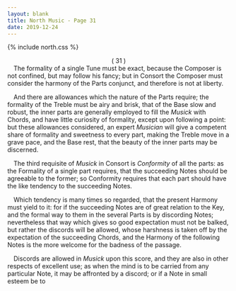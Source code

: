 ```yaml
---
layout: blank
title: North Music - Page 31
date: 2019-12-24 
---
```

{% include north.css %}
<center>( 31 )</center>
&emsp;The formality of a single Tune must be exact, because the Composer is not confined, but may follow his fancy; but in Consort the Composer must consider the harmony of the Parts conjunct, and therefore is not at liberty.

&emsp;And there are allowances which the nature of the Parts require; the formality of the Treble must be airy and brisk, that of the Base slow and robust, the inner parts are generally employed to fill the _Musick_ with Chords, and have little curiosity of formality, except upon following a point: but these allowances considered, an expert _Musician_ will give a competent share of formality and sweetness to every part, making the Treble move in a grave pace, and the Base rest, that the beauty of the inner parts may be discerned.

&emsp;The third requisite of _Musick_ in Consort is _Conformity_ of all the parts: as the Formality of a single part requires, that the succeeding Notes should be agreeable to the former; so Conformity requires that each part should have the like tendency to the succeeding Notes.

&emsp;Which tendency is many times so regarded, that the present Harmony must yield to it: for if the succeeding Notes are of great relation to the Key, and the formal way to them in the several Parts is by discording Notes; nevertheless that way which gives so good expectation must not be balked, but rather the discords will be allowed, whose harshness is taken off by the expectation of the succeeding Chords, and the Harmony of the following Notes is the more welcome for the badness of the passage.

&emsp;Discords are allowed in _Musick_ upon this score, and they are also in other respects of excellent use; as when the mind is to be carried from any particular Note, it may be affronted by a discord; or if a Note in small esteem be to